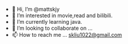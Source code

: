 - 👋 Hi, I’m @mattskjy
- 👀 I’m interested in movie,read and bilibili.
- 🌱 I’m currently learning java.
- 💞️ I’m looking to collaborate on ...
- 📫 How to reach me ... skliu1022@gmail.com

<!---
mattskjy/mattskjy is a ✨ special ✨ repository because its `README.md` (this file) appears on your GitHub profile.
You can click the Preview link to take a look at your changes.
--->
